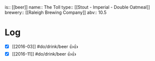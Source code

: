 is:: [[beer]]
name:: The Toll
type:: [[Stout - Imperial - Double Oatmeal]]
brewery:: [[Raleigh Brewing Company]]
abv:: 10.5

# Log
- [x] [[2016-03]] #do/drink/beer 👍👍
- [x] [[2016-11]] #do/drink/beer 👍👍
